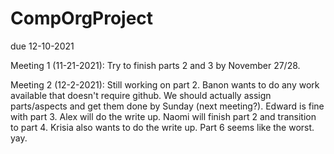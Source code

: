 # CompOrgProject
due 12-10-2021

Meeting 1 (11-21-2021):
Try to finish parts 2 and 3 by November 27/28.

Meeting 2 (12-2-2021):
Still working on part 2. 
Banon wants to do any work available that doesn't require github.
We should actually assign parts/aspects and get them done by Sunday (next meeting?).
Edward is fine with part 3.
Alex will do the write up.
Naomi will finish part 2 and transition to part 4.
Krisia also wants to do the write up. 
Part 6 seems like the worst. yay.
